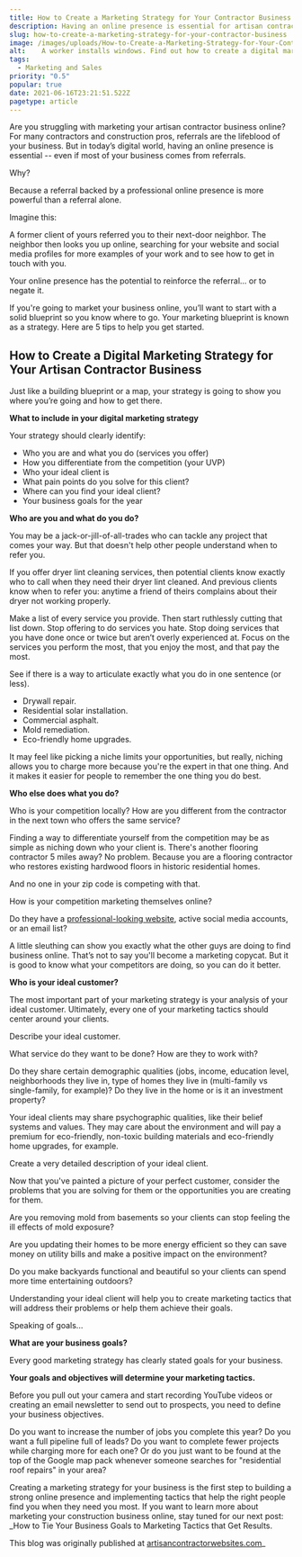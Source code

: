 ```yaml
---
title: How to Create a Marketing Strategy for Your Contractor Business
description: Having an online presence is essential for artisan contractors. Find out how to create a marketing strategy to find more of your best-fit clients online.
slug: how-to-create-a-marketing-strategy-for-your-contractor-business
image: /images/uploads/How-to-Create-a-Marketing-Strategy-for-Your-Contractor-Business.jpg
alt: 	A worker installs windows. Find out how to create a digital marketing strategy for artisan contractors at artisancontractorwebsites.com
tags:
  - Marketing and Sales
priority: "0.5"
popular: true
date: 2021-06-16T23:21:51.522Z
pagetype: article
---
```


Are you struggling with marketing your artisan contractor business online? For many contractors and construction pros, referrals are the lifeblood of your business. But in today’s digital world, having an online presence is essential -- even if most of your business comes from referrals.

Why?

Because a referral backed by a professional online presence is more powerful than a referral alone.

Imagine this:

A former client of yours referred you to their next-door neighbor. The neighbor then looks you up online, searching for your website and social media profiles for more examples of your work and to see how to get in touch with you.

Your online presence has the potential to reinforce the referral... or to negate it.

If you're going to market your business online, you’ll want to start with a solid blueprint so you know where to go. Your marketing blueprint is known as a strategy. Here are 5 tips to help you get started.

How to Create a Digital Marketing Strategy for Your Artisan Contractor Business
-------------------------------------------------------------------------------

Just like a building blueprint or a map, your strategy is going to show you where you’re going and how to get there.

**What to include in your digital marketing strategy**

Your strategy should clearly identify:

*   Who you are and what you do (services you offer)
*   How you differentiate from the competition (your UVP)
*   Who your ideal client is
*   What pain points do you solve for this client?
*   Where can you find your ideal client?
*   Your business goals for the year

**Who are you and what do you do?**

You may be a jack-or-jill-of-all-trades who can tackle any project that comes your way. But that doesn't help other people understand when to refer you.

If you offer dryer lint cleaning services, then potential clients know exactly who to call when they need their dryer lint cleaned. And previous clients know when to refer you: anytime a friend of theirs complains about their dryer not working properly.

Make a list of every service you provide. Then start ruthlessly cutting that list down. Stop offering to do services you hate. Stop doing services that you have done once or twice but aren’t overly experienced at. Focus on the services you perform the most, that you enjoy the most, and that pay the most.

See if there is a way to articulate exactly what you do in one sentence (or less).

*   Drywall repair.
*   Residential solar installation.
*   Commercial asphalt.
*   Mold remediation.
*   Eco-friendly home upgrades.

It may feel like picking a niche limits your opportunities, but really, niching allows you to charge more because you're the expert in that one thing. And it makes it easier for people to remember the one thing you do best.

**Who else does what you do?**

Who is your competition locally? How are you different from the contractor in the next town who offers the same service?

Finding a way to differentiate yourself from the competition may be as simple as niching down who your client is. There's another flooring contractor 5 miles away? No problem. Because you are a flooring contractor who restores existing hardwood floors in historic residential homes.

And no one in your zip code is competing with that.

How is your competition marketing themselves online?

Do they have a [professional-looking website](https://artisancontractorwebsites.com/), active social media accounts, or an email list?

A little sleuthing can show you exactly what the other guys are doing to find business online. That’s not to say you'll become a marketing copycat. But it is good to know what your competitors are doing, so you can do it better.

**Who is your ideal customer?**

The most important part of your marketing strategy is your analysis of your ideal customer. Ultimately, every one of your marketing tactics should center around your clients.

Describe your ideal customer.

What service do they want to be done? How are they to work with?

Do they share certain demographic qualities (jobs, income, education level, neighborhoods they live in, type of homes they live in (multi-family vs single-family, for example)? Do they live in the home or is it an investment property?

Your ideal clients may share psychographic qualities, like their belief systems and values. They may care about the environment and will pay a premium for eco-friendly, non-toxic building materials and eco-friendly home upgrades, for example.

Create a very detailed description of your ideal client.

Now that you've painted a picture of your perfect customer, consider the problems that you are solving for them or the opportunities you are creating for them.

Are you removing mold from basements so your clients can stop feeling the ill effects of mold exposure?

Are you updating their homes to be more energy efficient so they can save money on utility bills and make a positive impact on the environment?

Do you make backyards functional and beautiful so your clients can spend more time entertaining outdoors?

Understanding your ideal client will help you to create marketing tactics that will address their problems or help them achieve their goals.

Speaking of goals...

**What are your business goals?**

Every good marketing strategy has clearly stated goals for your business.

**Your goals and objectives will determine your marketing tactics.**

Before you pull out your camera and start recording YouTube videos or creating an email newsletter to send out to prospects, you need to define your business objectives.

Do you want to increase the number of jobs you complete this year? Do you want a full pipeline full of leads? Do you want to complete fewer projects while charging more for each one? Or do you just want to be found at the top of the Google map pack whenever someone searches for "residential roof repairs" in your area?

Creating a marketing strategy for your business is the first step to building a strong online presence and implementing tactics that help the right people find you when they need you most. If you want to learn more about marketing your construction business online, stay tuned for our next post: _How to Tie Your Business Goals to Marketing Tactics that Get Results.  

This blog was originally published at [artisancontractorwebsites.com](https://artisancontractorwebsites.com/blog/how-to-create-a-marketing-strategy-for-your-contractor-business)_
